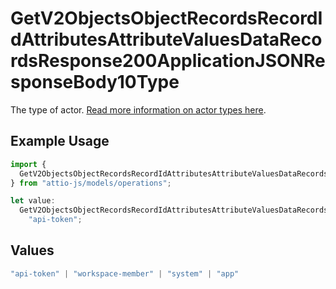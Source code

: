 # GetV2ObjectsObjectRecordsRecordIdAttributesAttributeValuesDataRecordsResponse200ApplicationJSONResponseBody10Type

The type of actor. [Read more information on actor types here](/docs/actors).

## Example Usage

```typescript
import {
  GetV2ObjectsObjectRecordsRecordIdAttributesAttributeValuesDataRecordsResponse200ApplicationJSONResponseBody10Type,
} from "attio-js/models/operations";

let value:
  GetV2ObjectsObjectRecordsRecordIdAttributesAttributeValuesDataRecordsResponse200ApplicationJSONResponseBody10Type =
    "api-token";
```

## Values

```typescript
"api-token" | "workspace-member" | "system" | "app"
```